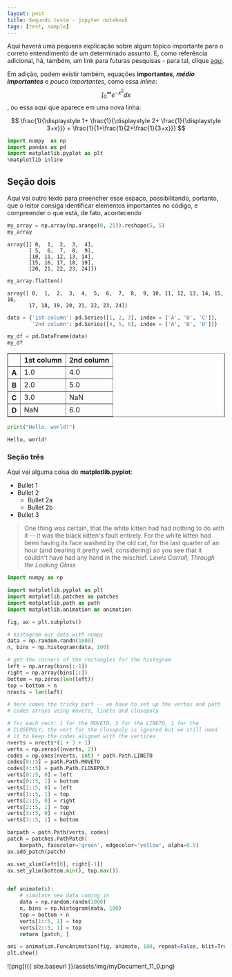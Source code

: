 ```yaml
---
layout: post
title: Segundo teste - jupyter notebook
tags: [test, sample]
---
```


Aqui haverá uma pequena explicação sobre algum tópico importante para o correto entendimento de um determinado assunto. E, como referência adicional, há, também, um link para futuras pesquisas - para tal, clique [aqui](http://www.google.com).

Em adição, podem existir também, equações **importantes**, ***médio importantes*** e *pouco importantes*, como essa *inline*: $$\displaystyle \int_0^\infty e^{-x^2} dx$$, ou essa aqui que aparece em uma nova linha:

$$
\frac{1}{\displaystyle 1+
\frac{1}{\displaystyle 2+
\frac{1}{\displaystyle 3+x}}} +
\frac{1}{1+\frac{1}{2+\frac{1}{3+x}}}
$$


```python
import numpy  as np
import pandas as pd
import matplotlib.pyplot as plt
%matplotlib inline
```

## Seção dois
Aqui vai outro texto para preencher esse espaço, possibilitando, portanto, que o leitor consiga identificar elementos importantes no código, e compreender o que está, de fato, acontecendo


```python
my_array = np.array(np.arange(0, 25)).reshape(5, 5)
my_array
```




    array([[ 0,  1,  2,  3,  4],
           [ 5,  6,  7,  8,  9],
           [10, 11, 12, 13, 14],
           [15, 16, 17, 18, 19],
           [20, 21, 22, 23, 24]])




```python
my_array.flatten()
```




    array([ 0,  1,  2,  3,  4,  5,  6,  7,  8,  9, 10, 11, 12, 13, 14, 15, 16,
           17, 18, 19, 20, 21, 22, 23, 24])




```python
data = {'1st column': pd.Series([1, 2, 3], index = ['A', 'B', 'C']),
        '2nd column': pd.Series([4, 5, 6], index = ['A', 'B', 'D'])}
```


```python
my_df = pd.DataFrame(data)
my_df
```




<div>
<style>
    .dataframe thead tr:only-child th {
        text-align: right;
    }

    .dataframe thead th {
        text-align: left;
    }

    .dataframe tbody tr th {
        vertical-align: top;
    }
</style>
<table border="1">
  <thead>
    <tr>
      <th></th>
      <th>1st column</th>
      <th>2nd column</th>
    </tr>
  </thead>
  <tbody>
    <tr>
      <th>A</th>
      <td>1.0</td>
      <td>4.0</td>
    </tr>
    <tr>
      <th>B</th>
      <td>2.0</td>
      <td>5.0</td>
    </tr>
    <tr>
      <th>C</th>
      <td>3.0</td>
      <td>NaN</td>
    </tr>
    <tr>
      <th>D</th>
      <td>NaN</td>
      <td>6.0</td>
    </tr>
  </tbody>
</table>
</div>




```python
print("Hello, world!")
```

    Hello, world!


### Seção três

Aqui vai alguma coisa do **matplotlib.pyplot**:

* Bullet 1
* Bullet 2
  * Bullet 2a
  * Bullet 2b
* Bullet 3

> One thing was certain, that the white kitten had had nothing
> to do with it -- it was the black kitten's fault entirely. For
> the white kitten had been having its face washed by the old cat,
> for the last quarter of an hour (and bearing it pretty well,
> considering) so you see that it couldn't have had any hand in
> the mischief. <cite>Lewis Carroll, Through the Looking
> Glass</cite>


```python
import numpy as np

import matplotlib.pyplot as plt
import matplotlib.patches as patches
import matplotlib.path as path
import matplotlib.animation as animation

fig, ax = plt.subplots()

# histogram our data with numpy
data = np.random.randn(1000)
n, bins = np.histogram(data, 100)

# get the corners of the rectangles for the histogram
left = np.array(bins[:-1])
right = np.array(bins[1:])
bottom = np.zeros(len(left))
top = bottom + n
nrects = len(left)

# here comes the tricky part -- we have to set up the vertex and path
# codes arrays using moveto, lineto and closepoly

# for each rect: 1 for the MOVETO, 3 for the LINETO, 1 for the
# CLOSEPOLY; the vert for the closepoly is ignored but we still need
# it to keep the codes aligned with the vertices
nverts = nrects*(1 + 3 + 1)
verts = np.zeros((nverts, 2))
codes = np.ones(nverts, int) * path.Path.LINETO
codes[0::5] = path.Path.MOVETO
codes[4::5] = path.Path.CLOSEPOLY
verts[0::5, 0] = left
verts[0::5, 1] = bottom
verts[1::5, 0] = left
verts[1::5, 1] = top
verts[2::5, 0] = right
verts[2::5, 1] = top
verts[3::5, 0] = right
verts[3::5, 1] = bottom

barpath = path.Path(verts, codes)
patch = patches.PathPatch(
    barpath, facecolor='green', edgecolor='yellow', alpha=0.5)
ax.add_patch(patch)

ax.set_xlim(left[0], right[-1])
ax.set_ylim(bottom.min(), top.max())


def animate(i):
    # simulate new data coming in
    data = np.random.randn(1000)
    n, bins = np.histogram(data, 100)
    top = bottom + n
    verts[1::5, 1] = top
    verts[2::5, 1] = top
    return [patch, ]

ani = animation.FuncAnimation(fig, animate, 100, repeat=False, blit=True)
plt.show()
```


![png]({{ site.baseurl }}/assets/img/myDocument_11_0.png)
